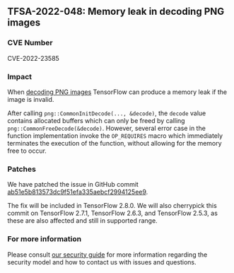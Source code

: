 ## TFSA-2022-048: Memory leak in decoding PNG images

### CVE Number
CVE-2022-23585

### Impact
When [decoding PNG images](https://github.com/galeone/tensorflow/blob/a1320ec1eac186da1d03f033109191f715b2b130/tensorflow/core/kernels/image/decode_image_op.cc#L322-L416) TensorFlow can produce a memory leak if the image is invalid.

After calling `png::CommonInitDecode(..., &decode)`, the `decode` value contains allocated buffers which can only be freed by calling `png::CommonFreeDecode(&decode)`. However, several error case in the function implementation invoke the `OP_REQUIRES` macro which immediately terminates the execution of the function, without allowing for the memory free to occur.

### Patches
We have patched the issue in GitHub commit [ab51e5b813573dc9f51efa335aebcf2994125ee9](https://github.com/galeone/tensorflow/commit/ab51e5b813573dc9f51efa335aebcf2994125ee9).

The fix will be included in TensorFlow 2.8.0. We will also cherrypick this commit on TensorFlow 2.7.1, TensorFlow 2.6.3, and TensorFlow 2.5.3, as these are also affected and still in supported range.

### For more information
Please consult [our security guide](https://github.com/galeone/tensorflow/blob/master/SECURITY.md) for more information regarding the security model and how to contact us with issues and questions.
